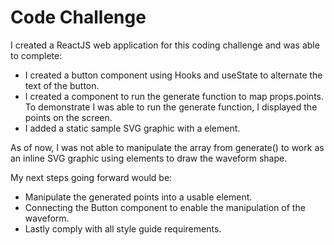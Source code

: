 # Code Challenge

I created a ReactJS web application for this coding challenge and was able to complete:

* I created a button component using Hooks and useState to alternate the text of the button.
* I created a component to run the generate function to map props.points. To demonstrate I was able to run the generate function, I displayed the points on the screen.
* I added a static sample SVG graphic with a <path> element.


As of now, I was not able to manipulate the array from generate() to work as an inline SVG graphic using <path> elements to draw the waveform shape.

My next steps going forward would be:

* Manipulate the generated points into a usable <path> element.
* Connecting the Button component to enable the manipulation of the waveform.
* Lastly comply with all style guide requirements.
 